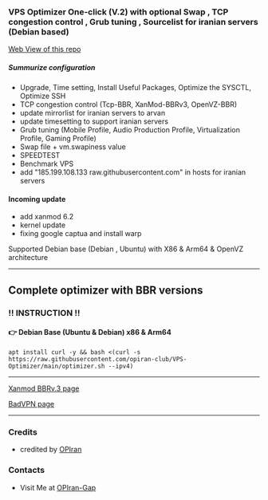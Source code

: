 ### VPS Optimizer One-click (V.2) with optional Swap , TCP congestion control , Grub tuning , Sourcelist for iranian servers (Debian based)
 
[Web View of this repo](https://opiran-club.github.io/VPS-Optimizer)

##### Summurize configuration

 - Upgrade, Time setting, Install Useful Packages, Optimize the SYSCTL, Optimize SSH
 - TCP congestion control (Tcp-BBR, XanMod-BBRv3, OpenVZ-BBR)
 - update mirrorlist for iranian servers to arvan
 - update timesetting to support iranian servers
 - Grub tuning (Mobile Profile, Audio Production Profile, Virtualization Profile, Gaming Profile)
 - Swap file + vm.swapiness value
 - SPEEDTEST
 - Benchmark VPS
 - add "185.199.108.133 raw.githubusercontent.com" in hosts for iranian servers

#### Incoming update
 - add xanmod 6.2
 - kernel update
 - fixing google captua and install warp

Supported Debian base (Debian , Ubuntu) with X86 & Arm64 & OpenVZ architecture 
   
---------------------------------------------------------------------------------------------------------------------------------------
## Complete optimizer with BBR versions

###  ‼️ INSTRUCTION ‼️

#### 👉 Debian Base (Ubuntu & Debian) x86 & Arm64
   
```
apt install curl -y && bash <(curl -s https://raw.githubusercontent.com/opiran-club/VPS-Optimizer/main/optimizer.sh --ipv4)
```

---------------------------------------------------------------------------------------------------------------------------------------

[Xanmod BBRv.3 page](https://opiran-club.github.io/VPS-Optimizer/Xanmod/)

[BadVPN page](https://opiran-club.github.io/VPS-Optimizer/badvpn/)

---------------------------------------------------------------------------------------------------------------------------------------

### Credits
 - credited by [OPIran](https://github.com/opiran-club)

### Contacts
 - Visit Me at [OPIran-Gap](https://t.me/opiranclub)

